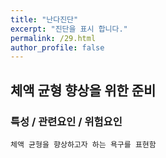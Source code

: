 ```yaml
---
title: "난다진단"
excerpt: "진단을 표시 합니다."
permalink: /29.html
author_profile: false
---
```

## 체액 균형 향상을 위한 준비


### 특성 / 관련요인 / 위험요인

>                
                              
    
    체액 균형을 향상하고자 하는 욕구를 표현함


